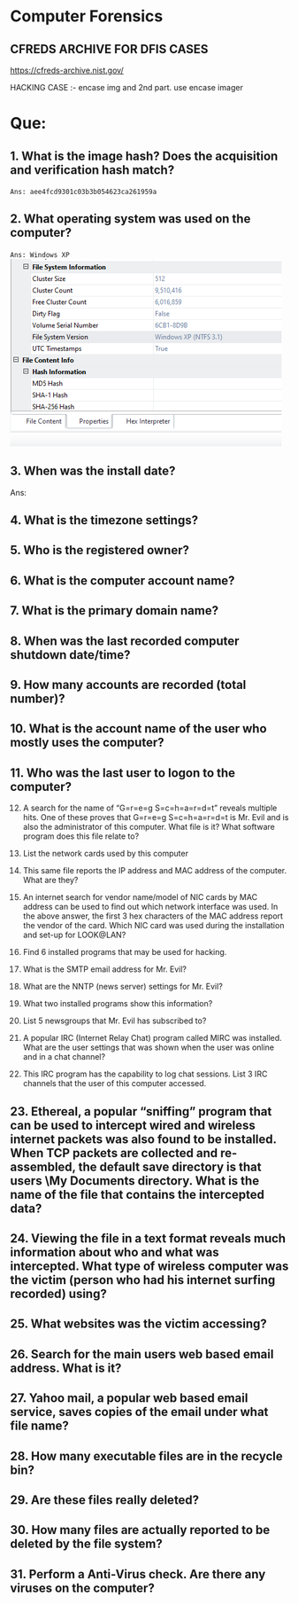 # Computer Forensics

## CFREDS ARCHIVE FOR DFIS CASES
https://cfreds-archive.nist.gov/

HACKING CASE :- encase img and 2nd part. use encase imager
# Que:
## 1. What is the image hash? Does the acquisition and verification hash match?
`Ans: aee4fcd9301c03b3b054623ca261959a`
## 2. What operating system was used on the computer?
`Ans: Windows XP`
<img src='./HackerCase imgs/que2.png'>
## 3. When was the install date?
Ans:
## 4. What is the timezone settings?

## 5. Who is the registered owner?

## 6. What is the computer account name?

## 7. What is the primary domain name?

## 8. When was the last recorded computer shutdown date/time?

## 9. How many accounts are recorded (total number)?

## 10. What is the account name of the user who mostly uses the computer?

## 11. Who was the last user to logon to the computer?

12. A search for the name of “G=r=e=g S=c=h=a=r=d=t” reveals multiple hits. One of these proves that G=r=e=g S=c=h=a=r=d=t is Mr. Evil and is also the administrator of this computer. What file is it? What software program does this file relate to?

13.  List the network cards used by this computer

14. This same file reports the IP address and MAC address of the computer. What are they?

15. An internet search for vendor name/model of NIC cards by MAC address can be used to find out which network interface was used. In the above answer, the first 3 hex characters of the MAC address report the vendor of the card. Which NIC card was used during the installation and set-up for LOOK@LAN?

16. Find 6 installed programs that may be used for hacking.

17. What is the SMTP email address for Mr. Evil?

18. What are the NNTP (news server) settings for Mr. Evil?

19. What two installed programs show this information?

20. List 5 newsgroups that Mr. Evil has subscribed to?

21. A popular IRC (Internet Relay Chat) program called MIRC was installed.  What are the user settings that was shown when the user was online and in a chat channel?

22. This IRC program has the capability to log chat sessions. List 3 IRC channels that the user of this computer accessed.

## 23. Ethereal, a popular “sniffing” program that can be used to intercept wired and wireless internet packets was also found to be installed. When TCP packets are collected and re-assembled, the default save directory is that users \My Documents directory. What is the name of the file that contains the intercepted data?
## 24. Viewing the file in a text format reveals much information about who and what was intercepted. What type of wireless computer was the victim (person who had his internet surfing recorded) using?

## 25. What websites was the victim accessing?

## 26. Search for the main users web based email address. What is it?

## 27. Yahoo mail, a popular web based email service, saves copies of the email under what file name?

## 28. How many executable files are in the recycle bin?

## 29. Are these files really deleted?

## 30. How many files are actually reported to be deleted by the file system?

## 31. Perform a Anti-Virus check. Are there any viruses on the computer?